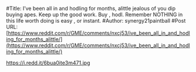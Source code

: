 #Title: I’ve been all in and hodling for months, alittle jealous of you dip buying apes. Keep up the good work. Buy , hodl. Remember NOTHING in this life worth doing is easy , or instant.
#Author: synergy21paintball
#Post URL: [https://www.reddit.com/r/GME/comments/nxcj53/ive_been_all_in_and_hodling_for_months_alittle/](https://www.reddit.com/r/GME/comments/nxcj53/ive_been_all_in_and_hodling_for_months_alittle/)


https://i.redd.it/6bua0ite3m471.jpg